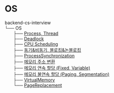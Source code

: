 # OS

backend-cs-interview<br/>
└── OS<br/>
&nbsp;&nbsp;&nbsp;&nbsp;&nbsp;&nbsp;&nbsp;├── [Process, Thread](Process%2C%20Thread.md)<br/>
&nbsp;&nbsp;&nbsp;&nbsp;&nbsp;&nbsp;&nbsp;├── [Deadlock](Deadlock.md)<br/>
&nbsp;&nbsp;&nbsp;&nbsp;&nbsp;&nbsp;&nbsp;├── [CPU Scheduling](CPUScheduling.md)<br/>
&nbsp;&nbsp;&nbsp;&nbsp;&nbsp;&nbsp;&nbsp;├── [동기&비동기, 블로킹&논블로킹](%EB%8F%99%EA%B8%B0%26%EB%B9%84%EB%8F%99%EA%B8%B0%2C%20%EB%B8%94%EB%A1%9C%ED%82%B9%26%EB%85%BC%EB%B8%94%EB%A1%9C%ED%82%B9.md)<br/>
&nbsp;&nbsp;&nbsp;&nbsp;&nbsp;&nbsp;&nbsp;├── [ProcessSynchronization](ProcessSynchronization.md)<br/>
&nbsp;&nbsp;&nbsp;&nbsp;&nbsp;&nbsp;&nbsp;├── [메모리 주소 변환](%EB%A9%94%EB%AA%A8%EB%A6%AC%20%EC%A3%BC%EC%86%8C%20%EB%B3%80%ED%99%98.md)<br/>
&nbsp;&nbsp;&nbsp;&nbsp;&nbsp;&nbsp;&nbsp;├── [메모리 연속 할당 (Fixed, Variable)](%EB%A9%94%EB%AA%A8%EB%A6%AC%20%EC%97%B0%EC%86%8D%20%ED%95%A0%EB%8B%B9.md)<br/>
&nbsp;&nbsp;&nbsp;&nbsp;&nbsp;&nbsp;&nbsp;├── [메모리 불연속 할당 (Paging, Segmentation)](%EB%A9%94%EB%AA%A8%EB%A6%AC%20%EB%B6%88%EC%97%B0%EC%86%8D%20%ED%95%A0%EB%8B%B9.md)<br/>
&nbsp;&nbsp;&nbsp;&nbsp;&nbsp;&nbsp;&nbsp;├── [VirtualMemory](VirtualMemory.md)<br/>
&nbsp;&nbsp;&nbsp;&nbsp;&nbsp;&nbsp;&nbsp;└── [PageReplacement](PageReplacement.md)<br/>